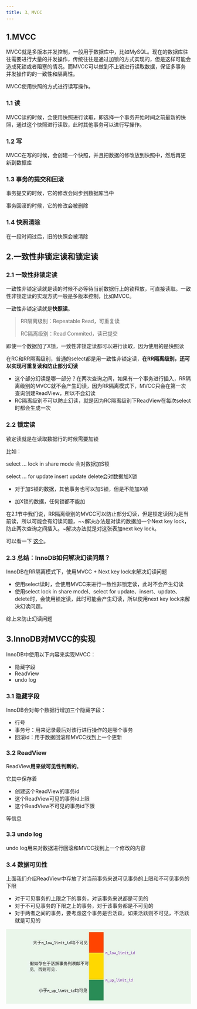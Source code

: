 ```yaml
---
title: 3、MVCC
---
```

## 1.MVCC

MVCC就是多版本并发控制，一般用于数据库中，比如MySQL。现在的数据库往往需要进行大量的并发操作，传统往往是通过加锁的方式实现的，但是这样可能会造成死锁或者阻塞的情况。而MVCC可以做到不上锁进行读取数据，保证多事务并发操作的的一致性和隔离性。

MVCC使用快照的方式进行读写操作。

### 1.1 读

MVCC读的时候，会使用快照进行读取，即选择一个事务开始时间之前最新的快照，通过这个快照进行读取，此时其他事务可以进行写操作。

### 1.2 写

MVCC在写的时候，会创建一个快照，并且把数据的修改放到快照中，然后再更新到数据库

### 1.3 事务的提交和回滚

事务提交的时候，它的修改会同步到数据库当中

事务回滚的时候，它的修改会被删除

### 1.4 快照清除

在一段时间过后，旧的快照会被清除

## 2.一致性非锁定读和锁定读

### 2.1 一致性非锁定读

一致性非锁定读就是读的时候不必等待当前数据行上的锁释放，可直接读取。一致性非锁定读的实现方式一般是多版本控制，比如MVCC。

一致性非锁定读就是**快照读**。

> RR隔离级别：Repeatable Read，可重复读
>
> RC隔离级别：Read Commited，读已提交

即使一个数据加了X锁，一致性非锁定读都可以进行读取，因为使用的是快照读

在RC和RR隔离级别，普通的select都是用一致性非锁定读，**在RR隔离级别，还可以实现可重复读和防止部分幻读**

- 这个部分幻读是哪一部分？在两次查询之间，如果有一个事务进行插入，RR隔离级别的MVCC就不会产生幻读，因为RR隔离模式下，MVCC只会在第一次查询创建ReadView，所以不会幻读
- RC隔离级别不可以防止幻读，就是因为RC隔离级别下ReadView在每次select时都会生成一次

### 2.2 锁定读

锁定读就是在读取数据行的时候需要加锁

比如：

select ... lock in share mode	会对数据加S锁

select ... for update		insert 	update 	delete会对数据加X锁

- 对于加S锁的数据，其他事务也可以加S锁，但是不能加X锁

- 加X锁的数据，任何锁都不能加

在2.1节中我们说，RR隔离级别的MVCC可以防止部分幻读，但是锁定读因为是当前读，所以可能会有幻读问题，~~解决办法是对读的数据加一个Next key lock，防止两次查询之间插入。~解决办法就是对这张表加next key lock。

可以看一下 [这个](./transaction_isolation_level.html)。

### 2.3 总结：InnoDB如何解决幻读问题？

InnoDB在RR隔离模式下，使用MVCC + Next key lock来解决幻读问题

- 使用select读时，会使用MVCC来进行一致性非锁定读，此时不会产生幻读
- 使用select lock in share model、select for update、insert、update、delete时，会使用锁定读，此时可能会产生幻读，所以使用next key lock来解决幻读问题。

综上来防止幻读问题

## 3.InnoDB对MVCC的实现

InnoDB中使用以下内容来实现MVCC：

- 隐藏字段
- ReadView
- undo log

### 3.1 隐藏字段

InnoDB会对每个数据行增加三个隐藏字段：

- 行号
- 事务号：用来记录最后对该行进行操作的是哪个事务
- 回滚id：用于数据回滚和MVCC找到上一个更新

### 3.2 ReadView

ReadView**用来做可见性判断的**。

它其中保存着

- 创建这个ReadView的事务id
- 这个ReadView可见的事务id上限
- 这个ReadView不可见的事务id下限

等信息

### 3.3 undo log

undo log用来对数据进行回滚和MVCC找到上一个修改的内容

### 3.4 数据可见性

上面我们介绍ReadView中存放了对当前事务来说可见事务的上限和不可见事务的下限

- 对于可见事务的上限之下的事务，对该事务来说都是可见的
- 对于不可见事务的下限之上的事务，对于该事务都是不可见的
- 对于两者之间的事务，要考虑这个事务是否活跃，如果活跃则不可见，不活跃就是可见的

![1711334882336](image/mvcc/1711334882336.png)
